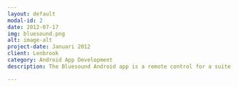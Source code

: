 ```yaml
---
layout: default
modal-id: 2
date: 2012-07-17
img: bluesound.png
alt: image-alt
project-date: Januari 2012
client: Lenbrook
category: Android App Development
description: The Bluesound Android app is a remote control for a suite of Bluesound music players. The Bluesound brand is developed by The Lenbrook Group who have also created the NAD Electronics brand. A leading brand in high performance home theatre and hi-fi systems. The Bluesound devices play local music from a hard drive, USB-stick or network folder, but also a multiple of music services like WiMP and Rdio and internet radio stations like TuneIn and Aupeo. More services are added frequently. All your favourite music in one place, with one remote controller, that was the vision of the Bluesound team. In one place? If you have multiple players in your setup the players can connect with each other and play music in sync, across all the connected players. The Bluesound vision and project started years ago. I was contacted to pick-up the project, where another team could not deliver. I've rewritten the app from scratch and introduced the Android Design patterns as much as I could, and as much as that would fit Lenbrook's vision with the Bluesound client apps.

---
```

